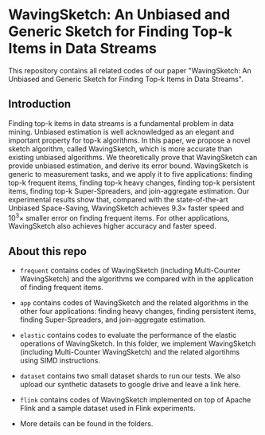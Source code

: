# WavingSketch: An Unbiased and Generic Sketch for Finding Top-k Items in Data Streams

This repository contains all related codes of our paper "WavingSketch: An Unbiased and Generic Sketch for Finding Top-k Items in Data Streams". 

## Introduction

Finding top-k items in data streams is a fundamental problem in data mining. Unbiased estimation is well acknowledged as an elegant and important property for top-k algorithms. In this paper, we propose a novel sketch algorithm, called WavingSketch, which is more accurate than existing unbiased algorithms. We theoretically prove that WavingSketch can provide unbiased estimation, and derive its error bound. WavingSketch is generic to measurement tasks, and we apply it to five applications: finding top-k frequent items, finding top-k heavy changes, finding top-k persistent items, finding top-k Super-Spreaders, and join-aggregate estimation. Our experimental results show that, compared with the state-of-the-art Unbiased Space-Saving, WavingSketch achieves 9.3× faster speed and 10<sup>3</sup>× smaller error on finding frequent items. For other applications, WavingSketch also achieves higher accuracy and faster speed.


## About this repo

- `frequent` contains codes of WavingSketch (including Multi-Counter WavingSketch) and the algorithms we compared with in the application of finding frequent items. 

- `app` contains codes of WavingSketch and the related algorithms in the other four applications: finding heavy changes, finding persistent items, finding Super-Spreaders, and join-aggregate estimation.  

- `elastic` contains codes to evaluate the performance of the elastic operations of WavingSketch. In this folder, we implement WavingSketch (including Multi-Counter WavingSketch) and the related algortihms using SIMD instructions. 

- `dataset` contains two small dataset shards to run our tests. We also upload our synthetic datasets to google drive and leave a link here. 

- `flink` contains codes of WavingSketch implemented on top of Apache Flink and a sample dataset used in Flink experiments. 

- More details can be found in the folders. 